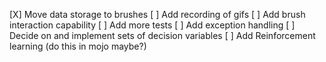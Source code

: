 [X] Move data storage to brushes
[ ] Add recording of gifs
[ ] Add brush interaction capability
[ ] Add more tests
[ ] Add exception handling
[ ] Decide on and implement sets of decision variables
[ ] Add Reinforcement learning (do this in mojo maybe?)
